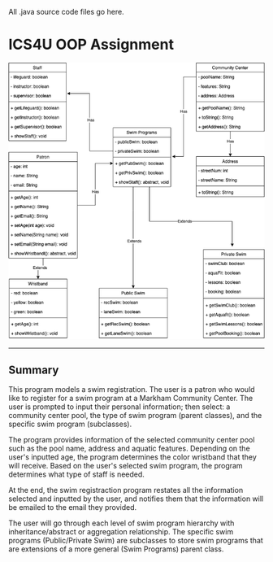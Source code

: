 All .java source code files go here.

# ICS4U OOP Assignment

<img src = "https://github.com/SACHSTech/oop-assignment-StephanieHCTam/blob/main/src/RegistrationSystem/SwimRegis.drawio.png">

---

## Summary
This program models a swim registration. The user is a patron who would like to register for a swim program at a Markham Community Center. The user is prompted to input their personal information; then select: a community center pool, the type of swim program (parent classes), and the specific swim program (subclasses). 

The program provides information of the selected community center pool such as the pool name, address and aquatic features. Depending on the user's inputted age, the program determines the color wristband that they will receive. Based on the user's selected swim program, the program determines what type of staff is needed. 

At the end, the swim registraction program restates all the information selected and inputted by the user, and notifies them that the information will be emailed to the email they provided.

The user will go through each level of swim program hierarchy with inheritance/abstract or aggregation relationship. The specific swim programs (Public/Private Swim) are subclasses to store swim programs that are extensions of a more general (Swim Programs) parent class. 
